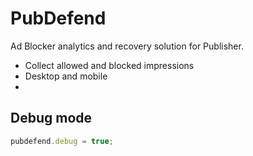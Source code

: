 # PubDefend
Ad Blocker analytics and recovery solution for Publisher.
- Collect allowed and blocked impressions
- Desktop and mobile
- 

## Debug mode
```javascript
pubdefend.debug = true;
```
